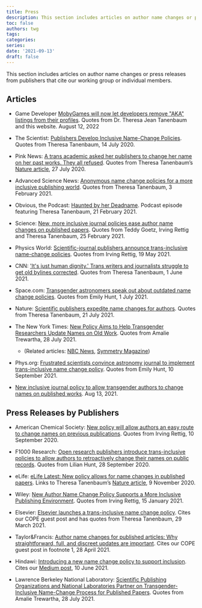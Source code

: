 ```yaml
---
title: Press
description: This section includes articles on author name changes or press releases from publishers that cite our working group or individual members.
toc: false
authors: twg
tags:
categories:
series:
date: '2021-09-13'
draft: false
---
```


This section includes articles on author name changes or press releases from publishers that cite our working group or individual members.

<!--more-->

## Articles

- Game Developer [MobyGames will now let developers remove "AKA" listings from their profiles](https://www.gamedeveloper.com/culture/mobygames-will-now-let-developers-remove-aka-listings-from-their-profiles). Quotes from Dr. Theresa Jean Tanenbaum and this website. August 12, 2022

- The Scientist: [Publishers Develop Inclusive Name-Change Policies](https://www.the-scientist.com/news-opinion/publishers-develop-inclusive-name-change-policies-67740). Quotes from Theresa Tanenbaum, 14 July 2020.

- Pink News: [A trans academic asked her publishers to change her name on her past works. They all refused](https://www.pinknews.co.uk/2020/07/27/deadnamed-transgender-research-theresa-jean-tanenbaum-nature-journal/). Quotes from Theresa Tanenbaum’s [Nature article](https://www.nature.com/articles/d41586-020-02145-3), 27 July 2020.

- Advanced Science News: [Anonymous name change policies for a more inclusive publishing world](https://www.advancedsciencenews.com/anonymous-name-change-policies-for-a-more-inclusive-publishing-world/). Quotes from Theresa Tanenbaum, 3 February 2021.

- Obvious, the Podcast: [Haunted by her Deadname](https://anchor.fm/obvious-the-podcast/episodes/1-4-Haunted-by-her-Deadname-eqlest/a-a4mkbu7). Podcast episode featuring Theresa Tanenbaum, 21 February 2021.

- Science: [New, more inclusive journal policies ease author name changes on published papers](https://www.sciencemag.org/careers/2021/02/new-more-inclusive-journal-policies-ease-author-name-changes-published-papers). Quotes from Teddy Goetz, Irving Rettig and Theresa Tanenbaum, 25 February 2021.

- Physics World: [Scientific-journal publishers announce trans-inclusive name-change policies](https://physicsworld.com/a/scientific-journal-publishers-announce-trans-inclusive-name-change-policies/). Quotes from Irving Rettig, 19 May 2021.

- CNN: ['It's just human dignity.' Trans writers and journalists struggle to get old bylines corrected](https://amp.cnn.com/cnn/2021/06/01/media/removing-deadnames-trans-writers/index.html). Quotes from Theresa Tanenbaum, 1 June 2021.

- Space.com: [Transgender astronomers speak out about outdated name change policies](https://www.space.com/transgender-astronomers-name-update-scientific-journals). Quotes from Emily Hunt, 1 July 2021.

- Nature: [Scientific publishers expedite name changes for authors](https://doi.org/10.1038/d41586-021-02014-7). Quotes from Theresa Tanenbaum, 21 July 2021.

- The New York Times: [New Policy Aims to Help Transgender Researchers Update Names on Old Work](https://www.nytimes.com/2021/07/28/science/published-research-name-change-transgender.html). Quotes from Amalie Trewartha, 28 July 2021.
  - (Related articles: [NBC News](https://www.nbcnews.com/nbc-out/out-news/new-effort-will-help-trans-researchers-update-names-published-works-rcna1529), [Symmetry Magazine](https://www.symmetrymagazine.org/article/changing-a-name-without-forfeiting-credit))

- Phys.org: [Frustrated scientists convince astronomy journal to implement trans-inclusive name change policy](https://phys.org/news/2021-09-frustrated-scientists-convince-astronomy-journal.html). Quotes from Emily Hunt, 10 September 2021.

- [New inclusive journal policy to allow transgender authors to change names on published works](https://www.editage.com/insights/new-inclusive-journal-policy-to-allow-transgender-authors-to-change-names-on-published-works?refer-type=article). Aug 13, 2021.

## Press Releases by Publishers

- American Chemical Society: [New policy will allow authors an easy route to change names on previous publications](https://www.acs.org/content/acs/en/pressroom/newsreleases/2020/september/new-policy-will-allow-authors-easy-route-to-change-names-on-previous-publications.html). Quotes from Irving Rettig, 10 September 2020.

- F1000 Research: [Open research publishers introduce trans-inclusive policies to allow authors to retroactively change their names on public records](https://blog.f1000.com/2020/09/28/open-research-publishers-introduce-trans-inclusive-polices-to-allow-authors-to-retroactively-change-their-names-on-public-records/). Quotes from Lilian Hunt, 28 September 2020.

- eLife: [eLife Latest: New policy allows for name changes in published papers](https://elifesciences.org/inside-elife/066f1e3e/elife-latest-new-policy-allows-for-name-changes-in-published-papers). Links to Theresa Tanenbaum’s [Nature article](https://www.nature.com/articles/d41586-020-02145-3), 9 November 2020.

- Wiley: [New Author Name Change Policy Supports a More Inclusive Publishing Environment](https://www.wiley.com/network/the-wiley-network/new-author-name-change-policy-supports-a-more-inclusive-publishing-environment). Quotes from Irving Rettig, 15 January 2021.

- Elsevier: [Elsevier launches a trans-inclusive name change policy](https://www.elsevier.com/about/press-releases/corporate/elsevier-launches-a-trans-inclusive-name-change-policy). Cites our COPE guest post and has quotes from Theresa Tanenbaum, 29 March 2021.

- Taylor&Francis: [Author name changes for published articles: Why straightforward, full, and discreet updates are important](https://authorservices.taylorandfrancis.com/author-name-changes-for-published-articles/). Cites our COPE guest post in footnote 1, 28 April 2021.

- Hindawi: [Introducing a new name change policy to support inclusion](https://www.hindawi.com/post/introducing-new-name-change-policy-support-inclusion/). Cites our [Medium post](https://tesstanenbaum.medium.com/towards-a-trans-inclusive-publishing-landscape-893339b9868d), 10 June 2021.

- Lawrence Berkeley National Laboratory: [Scientific Publishing Organizations and National Laboratories Partner on Transgender-Inclusive Name-Change Process for Published Papers](https://newscenter.lbl.gov/2021/07/28/transgender-inclusive-name-change-process-for-published-papers/). Quotes from Amalie Trewartha, 28 July 2021.

